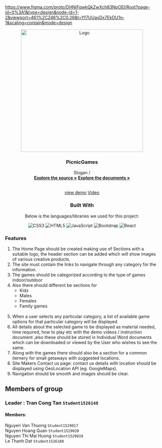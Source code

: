 <a href="https://www.figma.com/proto/DHNiFqwkQkZwXch83NpOEl/Root?page-id=0%3A1&type=design&node-id=1-2&viewport=461%2C246%2C0.26&t=Yf7UUaxDx7EkDU1n-1&scaling=contain&mode=design">https://www.figma.com/proto/DHNiFqwkQkZwXch83NpOEl/Root?page-id=0%3A1&type=design&node-id=1-2&viewport=461%2C246%2C0.26&t=Yf7UUaxDx7EkDU1n-1&scaling=contain&mode=design</a>
<br />

<div  align="center">


<img  src="https://raw.githubusercontent.com/yuta-network/picnicgames/main/public/images/picnicgames-logo.png"  alt="Logo"  width="400px"  height="auto">

</a>

  

<h3  align="center">PicnicGames</h3>

 Slogan /
  <br  />
  <a  href="#"><strong>Explore the source »</strong></a>
  <a  href="#" target="_blank"><strong>Explore the documents »</strong></a>

  <br  /><a  href="#" target="_blank">view demo</a>
  <a  href="#" target="_blank">Video</a>



  ### Built With
  Below is the languages/libraries we used for this project:


  

![CSS3](https://img.shields.io/badge/css3-%231572B6.svg?style=for-the-badge&logo=css3&logoColor=white) ![HTML5](https://img.shields.io/badge/html5-%23E34F26.svg?style=for-the-badge&logo=html5&logoColor=white) ![JavaScript](https://img.shields.io/badge/javascript-%23323330.svg?style=for-the-badge&logo=javascript&logoColor=%23F7DF1E) ![Bootstrap](https://img.shields.io/badge/bootstrap-%23563D7C.svg?style=for-the-badge&logo=bootstrap&logoColor=white) ![React](https://img.shields.io/badge/react-%2320232a.svg?style=for-the-badge&logo=react&logoColor=%2361DAFB)


  



<div  align="left">



  
### Features </br>
<ol>
<li>
The Home Page should be created making use of Sections with a suitable logo, the header section can be added which will show images of various creative products.</br>
</li>
<li>
The site must contain the links to navigate through any category for the information.</br>
</li>
<li>
The games  should be categorized according to the type of games indoor/outdoor</br>
</li>
<li>
Also there should different be sections for 
  <ul>
    <li>Kids</li>
    <li>Males</li>
    <li>Females</li>
    <li>Family games</li>
  </ul></br>
</li>
<li>
When a user selects any particular category, a list of available game options for that particular category will be displayed</br>
</li>
<li>
All details about the selected game to be displayed as material needed, time required, how to play etc with the demo videos / instruction document ,also these should be stored in Individual Word documents which can be downloaded or viewed by the User who wishes to see the same.</br>
</li>

<li>
Along with the games there should also be a section for a common iternery for small getaways with suggested locations.</br>
</li>
<li>
Site Makers Contact us page: contact us details with location should be displayed using GeoLocation API (eg. GoogleMaps).</br>
</li>
<li>
Navigation should be smooth and images should be clear.
</li>
</ol>

 ## Members of group
 ### Leader : Tran Cong Tan `Student1526148`
#### Members:
Nguyen Van Thuong `Student1529017` </br>
Nguyen Hoang Quan `Student1529020` </br>
Nguyen Thi Mai Huong `Student1529019` </br>
Le Thanh Dat `Student1526180` </br>
 

















[HTML]:https://img.shields.io/badge/HTML5-E34F26?style=for-the-badge&logo=html5&logoColor=white
[CSS3]:https://img.shields.io/badge/CSS3-1572B6?style=for-the-badge&logo=css3&logoColor=white
[JS]:https://img.shields.io/badge/JavaScript-F7DF1E?style=for-the-badge&logo=javascript&logoColor=black
[SASS]:https://img.shields.io/badge/Sass-CC6699?style=for-the-badge&logo=sass&logoColor=white
[REACT]:https://img.shields.io/badge/React-20232A?style=for-the-badge&logo=react&logoColor=61DAFB
